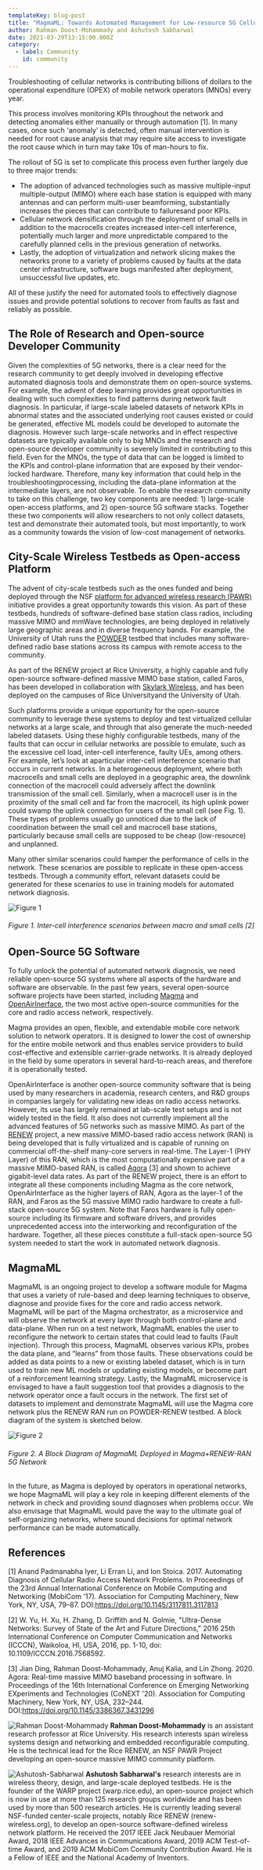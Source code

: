 ```yaml
---
templateKey: blog-post
title: "MagmaML: Towards Automated Management for Low-resource 5G Cellular Network Deployments"
author: Rahman Doost-Mohammady and Ashutosh Sabharwal
date: 2021-03-29T13:15:00.000Z
category:
  - label: Community
    id: community
---
```


Troubleshooting of cellular networks is contributing billions of dollars to the operational expenditure (OPEX) of mobile network operators (MNOs) every year.

This process involves monitoring KPIs throughout the network and detecting anomalies either manually or through automation [1]. In many cases, once such 'anomaly' is detected, often manual intervention is needed for root cause analysis that may require site access to investigate the root cause which in turn may take 10s of man-hours to fix.

The rollout of 5G is set to complicate this process even further largely due to three major trends:

* The adoption of advanced technologies such as massive multiple-input multiple-output (MIMO) where each base station is equipped with many antennas and can perform multi-user beamforming, substantially increases the pieces that can contribute to failuresand poor KPIs.
* Cellular network densification through the deployment of small cells in addition to the macrocells creates increased inter-cell interference, potentially much larger and more unpredictable compared to the carefully planned cells in the previous generation of networks.
* Lastly, the adoption of virtualization and network slicing makes the networks prone to a variety of problems caused by faults at the data center infrastructure, software bugs manifested after deployment, unsuccessful live updates, etc.

All of these justify the need for automated tools to effectively diagnose issues and provide potential solutions to recover from faults as fast and reliably as possible.

## The Role of Research and Open-source Developer Community

Given the complexities of 5G networks, there is a clear need for the research community to get deeply involved in developing effective automated diagnosis tools and demonstrate them on open-source systems. For example, the advent of deep learning provides great opportunities in dealing with such complexities to find patterns during network fault diagnosis. In particular, if large-scale labeled datasets of network KPIs in abnormal states and the associated underlying root causes existed or could be generated, effective ML models could be developed to automate the diagnosis. However such large-scale networks and in effect respective datasets are typically available only to big MNOs and the research and open-source developer community is severely limited in contributing to this field.  Even for the MNOs, the type of data that can be logged is limited to the KPIs and control-plane information that are exposed by their vendor-locked hardware. Therefore, many key information that could help in the troubleshootingprocessing, including the data-plane information at the intermediate layers, are not observable. To enable the research community to take on this challenge, two key components are needed: 1) large-scale open-access platforms, and 2) open-source 5G software stacks. Together these two components will allow researchers to not only collect datasets, test and demonstrate their automated tools, but most importantly, to work as a community towards the vision of low-cost management of networks.

## City-Scale Wireless Testbeds as Open-access Platform

The advent of city-scale testbeds such as the ones funded and being deployed through the NSF [platform for advanced wireless research (PAWR)](https://advancedwireless.org/) initiative provides a great opportunity towards this vision. As part of these testbeds, hundreds of software-defined base station class radios, including massive MIMO and mmWave technologies, are being deployed in relatively large geographic areas and in diverse frequency bands. For example, the University of Utah runs the [POWDER](https://powderwireless.net/) testbed that includes many software-defined radio base stations across its campus with remote access to the community.

As part of the RENEW project at Rice University, a highly capable and fully open-source software-defined massive MIMO base station, called Faros, has been developed in collaboration with [Skylark Wireless](https://skylarkwireless.com/), and has been deployed on the campuses of Rice Universityand the University of Utah.

Such platforms provide a unique opportunity for the open-source community to leverage these systems to deploy and test virtualized cellular networks at a large scale, and through that also generate the much-needed labeled datasets. Using these highly configurable testbeds, many of the faults that can occur in cellular networks are possible to emulate, such as the excessive cell load, inter-cell interference, faulty UEs, among others. For example, let’s look at aparticular inter-cell interference scenario that occurs in current networks. In a heterogeneous deployment, where both macrocells and small cells are deployed in a geographic area, the downlink connection of the macrocell could adversely affect the downlink transmission of the small cell. Similarly, when a macrocell user is in the proximity of the small cell and far from the macrocell, its high uplink power could swamp the uplink connection for users of the small cell (see Fig. 1). These types of problems usually go unnoticed due to the lack of coordination between the small cell and macrocell base stations, particularly because small cells are supposed to be cheap (low-resource) and unplanned.

Many other similar scenarios could hamper the performance of cells in the network. These scenarios are possible to replicate in these open-access testbeds. Through a community effort, relevant datasets could be generated for these scenarios to use in training models for automated network diagnosis.

![Figure 1](/magma-website/static/img/Figure-1.png "Figure-1")
###### Figure 1. Inter-cell interference scenarios between macro and small cells [2]

## Open-Source 5G Software

To fully unlock the potential of automated network diagnosis, we need reliable open-source 5G systems where all aspects of the hardware and software are observable. In the past few years, several open-source software projects have been started, including [Magma](https://connectivity.fb.com/magma/) and [OpenAirInerface](https://openairinterface.org/), the two most active open-source communities for the core and radio access network, respectively.

Magma provides an open, flexible, and extendable mobile core network solution to network operators. It is designed to lower the cost of ownership for the entire mobile network and thus enables service providers to build cost-effective and extensible carrier-grade networks. It is already deployed in the field by some operators in several hard-to-reach areas, and therefore it is operationally tested.

OpenAirInterface is another open-source community software that is being used by many researchers in academia, research centers, and R&D groups in companies largely for validating new ideas on radio access networks. However, its use has largely remained at lab-scale test setups and is not widely tested in the field. It also does not currently implement all the advanced features of 5G networks such as massive MIMO. As part of the [RENEW](https://renew-wireless.org/) project, a new massive MIMO-based radio access network (RAN) is being developed that is fully virtualized and is capable of running on commercial off-the-shelf many-core servers in real-time. The Layer-1 (PHY Layer) of this RAN, which is the most computationally expensive part of a massive MIMO-based RAN, is called [Agora](https://www.github.com/jianding17/agora) [3] and shown to achieve gigabit-level data rates. As part of the RENEW project, there is an effort to integrate all these components including Magma as the core network, OpenAirInterface as the higher layers of RAN, Agora as the layer-1 of the RAN, and Faros as the 5G massive MIMO radio hardware to create a full-stack open-source 5G system. Note that Faros hardware is fully open-source including its firmware and software drivers, and provides unprecedented access into the interworking and reconfiguration of the hardware. Together, all these pieces constitute a full-stack open-source 5G system needed to start the work in automated network diagnosis.


## MagmaML

MagmaML is an ongoing project to develop a software module for Magma that uses a variety of rule-based and deep learning techniques to observe, diagnose and provide fixes for the core and radio access network. MagmaML will be part of the Magma orchestrator, as a microservice and will observe the network at every layer through both control-plane and data-plane. When run on a test network, MagmaML enables the user to reconfigure the network to certain states that could lead to faults (Fault injection). Through this process, MagmaML observes various KPIs, probes the data plane, and “learns” from those faults. These observations could be added as data points to a new or existing labeled dataset, which is in turn used to train new ML models or updating existing models, or become part of a reinforcement learning strategy. Lastly, the MagmaML microservice is envisaged to have a fault suggestion tool that provides a diagnosis to the network operator once a fault occurs in the network. The first set of datasets to implement and demonstrate MagmaML will use the Magma core network plus the RENEW RAN run on POWDER-RENEW testbed. A block diagram of the system is sketched below.

![Figure 2](/magma-website/static/img/Figure-2.png "Figure-2")
###### Figure 2. A Block Diagram of MagmaML Deployed in Magma+RENEW-RAN 5G Network

In the future, as Magma is deployed by operators in operational networks, we hope MagmaML will play a key role in keeping different elements of the network in check and providing sound diagnoses when problems occur. We also envisage that MagmaML would pave the way to the ultimate goal of self-organizing networks, where sound decisions for optimal network performance can be made automatically.

## References

[1] Anand Padmanabha Iyer, Li Erran Li, and Ion Stoica. 2017. Automating Diagnosis of Cellular Radio Access Network Problems. In Proceedings of the 23rd Annual International Conference on Mobile Computing and Networking (MobiCom '17). Association for Computing Machinery, New York, NY, USA, 79–87. DOI:https://doi.org/10.1145/3117811.3117813

[2] W. Yu, H. Xu, H. Zhang, D. Griffith and N. Golmie, "Ultra-Dense Networks: Survey of State of the Art and Future Directions," 2016 25th International Conference on Computer Communication and Networks (ICCCN), Waikoloa, HI, USA, 2016, pp. 1-10, doi: 10.1109/ICCCN.2016.7568592.

[3] Jian Ding, Rahman Doost-Mohammady, Anuj Kalia, and Lin Zhong. 2020. Agora: Real-time massive MIMO baseband processing in software. In Proceedings of the 16th International Conference on Emerging Networking EXperiments and Technologies (CoNEXT '20). Association for Computing Machinery, New York, NY, USA, 232–244. DOI:https://doi.org/10.1145/3386367.3431296

![Rahman Doost-Mohammady](/magma-website/static/img/Rahman-Doost-Mohammady.png "Rahman-Doost-Mohammady") **Rahman Doost-Mohammady** is an assistant research professor at Rice University. His research interests span wireless systems design and networking and embedded reconfigurable computing. He is the technical lead for the Rice RENEW, an NSF PAWR Project developing an open-source massive MIMO community platform.

![Ashutosh-Sabharwal](/magma-website/static/img/Ashutosh-Sabharwal.png "Ashutosh-Sabharwal") **Ashutosh Sabharwal's** research interests are in wireless theory, design, and large-scale deployed testbeds. He is the founder of the WARP project (warp.rice.edu), an open-source project which is now in use at more than 125 research groups worldwide and has been used by more than 500 research articles. He is currently leading several NSF-funded center-scale projects, notably Rice RENEW (renew-wireless.org), to develop an open-source software-defined wireless network platform. He received the 2017 IEEE Jack Neubauer Memorial Award, 2018 IEEE Advances in Communications Award, 2019 ACM Test-of-time Award, and 2019 ACM MobiCom Community Contribution Award. He is a Fellow of IEEE and the National Academy of Inventors.